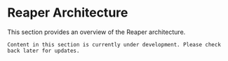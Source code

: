 # Reaper Architecture

This section provides an overview of the Reaper architecture.

```admonish
Content in this section is currently under development. Please check back later for updates.
```
